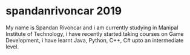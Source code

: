 # spandanrivoncar 2019
My name is Spandan Rivoncar and i am currently studying in Manipal Institute of Technology, i have recently started taking courses on Game Development, i have learnt Java, Python, C++, C# upto an intermediate level.
